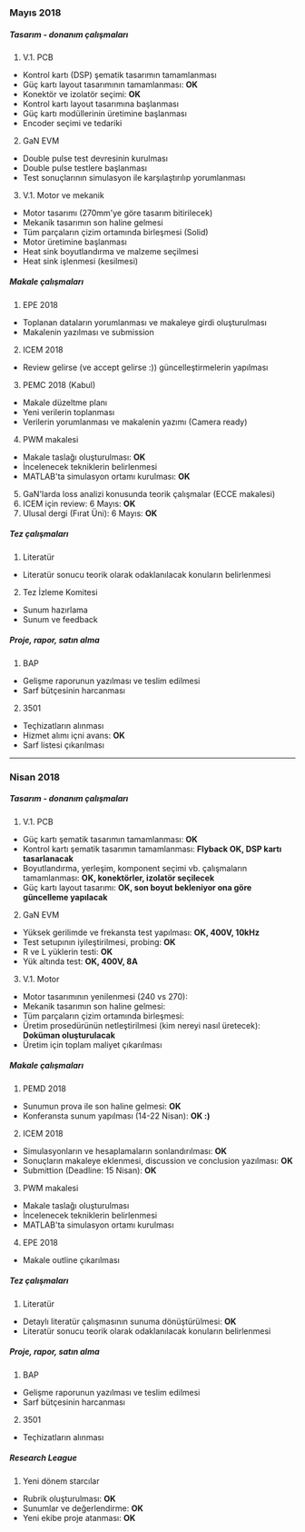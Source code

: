 ### Mayıs 2018

##### Tasarım - donanım çalışmaları
1. V.1. PCB
  * Kontrol kartı (DSP) şematik tasarımın tamamlanması
  * Güç kartı layout tasarımının tamamlanması: **OK**
  * Konektör ve izolatör seçimi: **OK**
  * Kontrol kartı layout tasarımına başlanması
  * Güç kartı modüllerinin üretimine başlanması
  * Encoder seçimi ve tedariki
2. GaN EVM
  * Double pulse test devresinin kurulması
  * Double pulse testlere başlanması
  * Test sonuçlarının simulasyon ile karşılaştırılıp yorumlanması
3. V.1. Motor ve mekanik
  * Motor tasarımı (270mm'ye göre tasarım bitirilecek)
  * Mekanik tasarımın son haline gelmesi
  * Tüm parçaların çizim ortamında birleşmesi (Solid)
  * Motor üretimine başlanması
  * Heat sink boyutlandırma ve malzeme seçilmesi
  * Heat sink işlenmesi (kesilmesi)

##### Makale çalışmaları
1. EPE 2018
  * Toplanan dataların yorumlanması ve makaleye girdi oluşturulması
  * Makalenin yazılması ve submission
2. ICEM 2018
  * Review gelirse (ve accept gelirse :)) güncelleştirmelerin yapılması
3. PEMC 2018 (Kabul)
  * Makale düzeltme planı
  * Yeni verilerin toplanması
  * Verilerin yorumlanması ve makalenin yazımı (Camera ready)
4. PWM makalesi
  * Makale taslağı oluşturulması: **OK**
  * İncelenecek tekniklerin belirlenmesi
  * MATLAB'ta simulasyon ortamı kurulması: **OK**
5. GaN'larda loss analizi konusunda teorik çalışmalar (ECCE makalesi)
6. ICEM için review: 6 Mayıs: **OK**
7. Ulusal dergi (Fırat Üni): 6 Mayıs: **OK**

##### Tez çalışmaları
1. Literatür
  * Literatür sonucu teorik olarak odaklanılacak konuların belirlenmesi
2. Tez İzleme Komitesi
  * Sunum hazırlama
  * Sunum ve feedback

##### Proje, rapor, satın alma
1. BAP
  * Gelişme raporunun yazılması ve teslim edilmesi
  * Sarf bütçesinin harcanması
2. 3501
  * Teçhizatların alınması
  * Hizmet alımı içni avans: **OK**
  * Sarf listesi çıkarılması

________

### Nisan 2018

##### Tasarım - donanım çalışmaları
1. V.1. PCB
  * Güç kartı şematik tasarımın tamamlanması: **OK**
  * Kontrol kartı şematik tasarımın tamamlanması: **Flyback OK, DSP kartı tasarlanacak**
  * Boyutlandırma, yerleşim, komponent seçimi vb. çalışmaların tamamlanması: **OK, konektörler, izolatör seçilecek**
  * Güç kartı layout tasarımı: **OK, son boyut bekleniyor ona göre güncelleme yapılacak**
2. GaN EVM
  * Yüksek gerilimde ve frekansta test yapılması: **OK, 400V, 10kHz**
  * Test setupının iyileştirilmesi, probing: **OK**
  * R ve L yüklerin testi: **OK**
  * Yük altında test: **OK, 400V, 8A**
3. V.1. Motor
  * Motor tasarımının yenilenmesi (240 vs 270):
  * Mekanik tasarımın son haline gelmesi:
  * Tüm parçaların çizim ortamında birleşmesi:
  * Üretim prosedürünün netleştirilmesi (kim nereyi nasıl üretecek): **Doküman oluşturulacak**
  * Üretim için toplam maliyet çıkarılması

##### Makale çalışmaları
1. PEMD 2018
  * Sunumun prova ile son haline gelmesi: **OK**
  * Konferansta sunum yapılması (14-22 Nisan): **OK :)**
2. ICEM 2018
  * Simulasyonların ve hesaplamaların sonlandırılması: **OK**
  * Sonuçların makaleye eklenmesi, discussion ve conclusion yazılması: **OK**
  * Submittion (Deadline: 15 Nisan): **OK**
3. PWM makalesi
  * Makale taslağı oluşturulması
  * İncelenecek tekniklerin belirlenmesi
  * MATLAB'ta simulasyon ortamı kurulması
4. EPE 2018
  * Makale outline çıkarılması

##### Tez çalışmaları
1. Literatür
  * Detaylı literatür çalışmasının sunuma dönüştürülmesi: **OK**
  * Literatür sonucu teorik olarak odaklanılacak konuların belirlenmesi

##### Proje, rapor, satın alma
1. BAP
  * Gelişme raporunun yazılması ve teslim edilmesi
  * Sarf bütçesinin harcanması
2. 3501
  * Teçhizatların alınması

##### Research League
1. Yeni dönem starcılar
  * Rubrik oluşturulması: **OK**
  * Sunumlar ve değerlendirme: **OK**
  * Yeni ekibe proje atanması: **OK**
